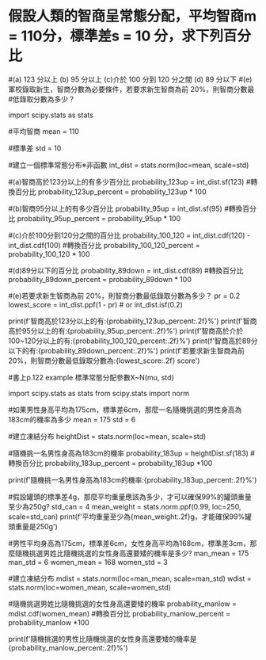 # 假設人類的智商呈常態分配，平均智商m = 110分，標準差s = 10 分，求下列百分比
#(a) 123 分以上 (b) 95 分以上 (c)介於 100 分到 120 分之間 (d) 89 分以下
#(e)軍校錄取新生，智商分數為必要條件，若要求新生智商為前 20%，則智商分數最
#低錄取分數為多少？ 

import scipy.stats as stats

#平均智商
mean = 110

#標準差
std = 10

#建立一個標準常態分布※非函數
int_dist = stats.norm(loc=mean, scale=std)

#(a)智商高於123分以上的有多少百分比
probability_123up = int_dist.sf(123)
#轉換百分比
probability_123up_percent = probability_123up * 100


#(b)智商95分以上的有多少百分比
probability_95up = int_dist.sf(95)
#轉換百分比
probability_95up_percent = probability_95up * 100

#(c)介於100分到120分之間的百分比
probability_100_120 = int_dist.cdf(120) - int_dist.cdf(100)
#轉換百分比
probability_100_120_percent = probability_100_120 * 100

#(d)89分以下的百分比
probability_89down = int_dist.cdf(89)
#轉換百分比
probability_89down_percent = probability_89down * 100

#(e)若要求新生智商為前 20%，則智商分數最低錄取分數為多少？ 
pr = 0.2
lowest_score = int_dist.ppf(1 - pr) # or int_dist.isf(0.2)


print(f'智商高於123分以上的有:{probability_123up_percent:.2f}%')
print(f'智商高於95分以上的有:{probability_95up_percent:.2f}%')
print(f'智商高於介於100~120分以上的有:{probability_100_120_percent:.2f}%')
print(f'智商高於89分以下的有:{probability_89down_percent:.2f}%')
print(f'若要求新生智商為前 20%，則智商分數最低錄取分數為:{lowest_score:.2f} score')



#書上p.122 example 標準常態分配參數X~N(mu, std)

import scipy.stats as stats
from scipy.stats import norm

#如果男性身高平均為175cm，標準差6cm，那麼一名隨機挑選的男性身高為183cm的機率為多少
mean = 175
std = 6

#建立凍結分布
heightDist = stats.norm(loc=mean, scale=std)

#隨機挑一名男性身高為183cm的機率
probability_183up = heightDist.sf(183)
#轉換百分比
probability_183up_percent = probability_183up *100

print(f'隨機挑一名男性身高為183cm的機率:{probability_183up_percent:.2f}%')



#假設罐頭的標準差4g，那麼平均重量應該為多少，才可以確保99%的罐頭重量至少為250g?
std_can = 4
mean_weight = stats.norm.ppf(0.99, loc=250, scale=std_can)
print(f'平均重量至少為{mean_weight:.2f}g，才能確保99%罐頭重量是250g')

#男性平均身高為175cm，標準差6cm，女性身高平均為168cm，標準差3cm，那麼隨機挑選男姓比隨機挑選的女性身高還要矮的機率是多少?
man_mean = 175
man_std = 6
women_mean = 168
women_std = 3

#建立凍結分布
mdist = stats.norm(loc=man_mean, scale=man_std)
wdist = stats.norm(loc=women_mean, scale=women_std)

#隨機挑選男姓比隨機挑選的女性身高還要矮的機率
probability_manlow = mdist.cdf(women_mean)
#轉換百分比
probability_manlow_percent = probability_manlow *100


print(f'隨機挑選的男性比隨機挑選的女性身高還要矮的機率是{probability_manlow_percent:.2f}%')






